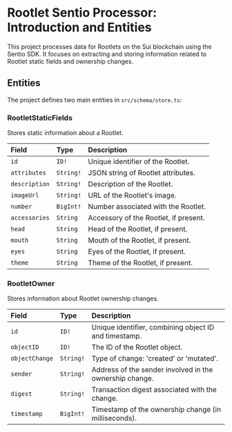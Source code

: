 # Rootlet Sentio Processor: Introduction and Entities

This project processes data for Rootlets on the Sui blockchain using the Sentio SDK. It focuses on extracting and storing information related to Rootlet static fields and ownership changes.

## Entities

The project defines two main entities in `src/schema/store.ts`:

### RootletStaticFields

Stores static information about a Rootlet.

| Field       | Type     | Description                               |
| :---------- | :------- | :---------------------------------------- |
| `id`        | `ID!`    | Unique identifier of the Rootlet.         |
| `attributes` | `String!` | JSON string of Rootlet attributes.       |
| `description` | `String!` | Description of the Rootlet.              |
| `imageUrl`  | `String!` | URL of the Rootlet's image.              |
| `number`    | `BigInt!` | Number associated with the Rootlet.       |
| `accessories` | `String` | Accessory of the Rootlet, if present.    |
| `head`      | `String` | Head of the Rootlet, if present.         |
| `mouth`     | `String` | Mouth of the Rootlet, if present.        |
| `eyes`      | `String` | Eyes of the Rootlet, if present.         |
| `theme`     | `String` | Theme of the Rootlet, if present.        |

### RootletOwner

Stores information about Rootlet ownership changes.

| Field        | Type     | Description                                                                  |
| :----------- | :------- | :--------------------------------------------------------------------------- |
| `id`         | `ID!`    | Unique identifier, combining object ID and timestamp.                       |
| `objectID`   | `ID!`    | The ID of the Rootlet object.                                                |
| `objectChange` | `String!` | Type of change: 'created' or 'mutated'.                                      |
| `sender`     | `String!` | Address of the sender involved in the ownership change.                     |
| `digest`     | `String!` | Transaction digest associated with the change.                               |
| `timestamp`  | `BigInt!` | Timestamp of the ownership change (in milliseconds).                        |